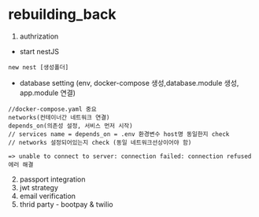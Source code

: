 # rebuilding_back

1. authrization

- start nestJS

```
new nest [생성폴더]
```

- database setting
  (env, docker-compose 생성,database.module 생성, app.module 연결)

```
//docker-compose.yaml 중요
networks(컨테이너간 네트워크 연결)
depends_on(의존성 설정, 서비스 먼저 시작)
// services name = depends_on = .env 환경변수 host명 동일한지 check
// networks 설정되어있는지 check (동일 네트워크선상이어야 함)

=> unable to connect to server: connection failed: connection refused 에러 해결
```

2. passport integration
3. jwt strategy
4. email verification
5. thrid party - bootpay & twilio

